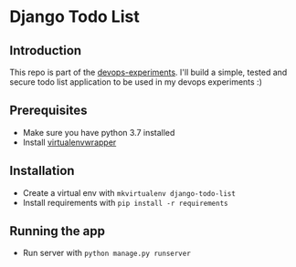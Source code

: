 # Django Todo List

## Introduction

This repo is part of the [devops-experiments](https://github.com/thiagoferreiraw/devops-experiments). I'll build a simple, tested and secure todo list application to be used in my devops experiments :)

## Prerequisites

- Make sure you have python 3.7 installed
- Install [virtualenvwrapper](https://virtualenvwrapper.readthedocs.io/en/latest/install.html)

## Installation

- Create a virtual env with `mkvirtualenv django-todo-list`
- Install requirements with `pip install -r requirements`

## Running the app

- Run server with `python manage.py runserver`
